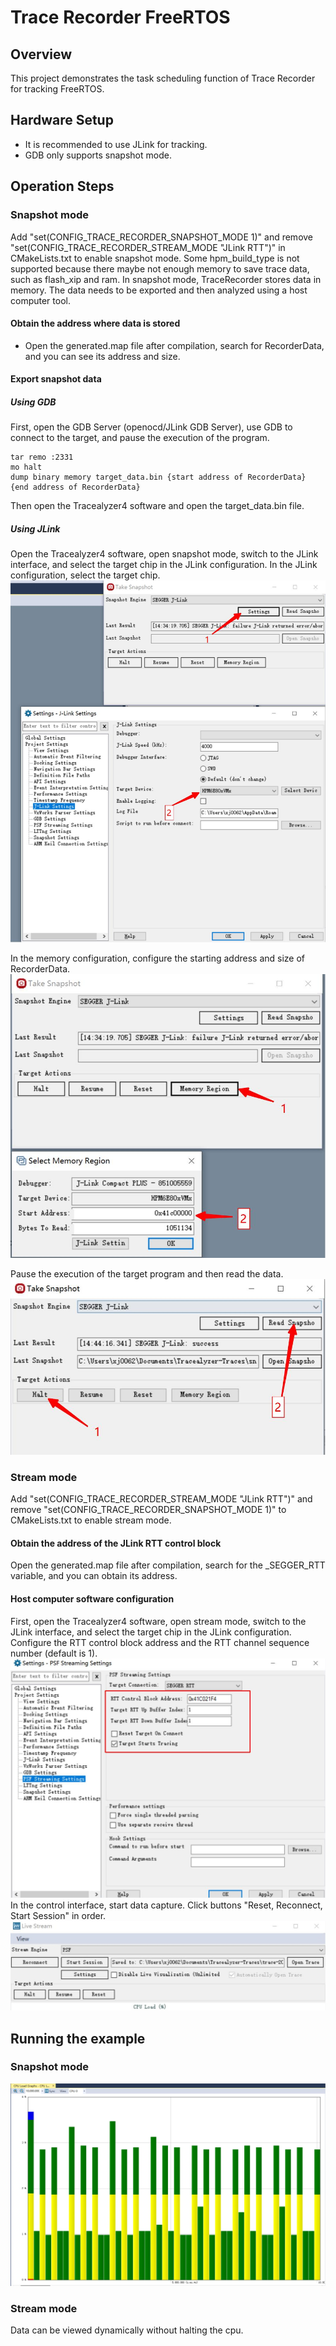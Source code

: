 # Trace Recorder FreeRTOS

## Overview

This project demonstrates the task scheduling function of Trace Recorder for tracking FreeRTOS.

## Hardware Setup

- It is recommended to use JLink for tracking.
- GDB only supports snapshot mode.

## Operation Steps
### Snapshot mode
Add "set(CONFIG_TRACE_RECORDER_SNAPSHOT_MODE 1)" and remove "set(CONFIG_TRACE_RECORDER_STREAM_MODE "JLink RTT")" in CMakeLists.txt to enable snapshot mode. Some hpm_build_type is not supported because there maybe not enough memory to save trace data, such as flash_xip and ram.
In snapshot mode, TraceRecorder stores data in memory. The data needs to be exported and then analyzed using a host computer tool.

#### Obtain the address where data is stored
- Open the generated.map file after compilation, search for RecorderData, and you can see its address and size.

#### Export snapshot data
##### Using GDB
First, open the GDB Server (openocd/JLink GDB Server), use GDB to connect to the target, and pause the execution of the program.
```
tar remo :2331
mo halt
dump binary memory target_data.bin {start address of RecorderData} {end address of RecorderData}
```
Then open the Tracealyzer4 software and open the target_data.bin file.
##### Using JLink
Open the Tracealyzer4 software, open snapshot mode, switch to the JLink interface, and select the target chip in the JLink configuration. In the JLink configuration, select the target chip.
![](../doc/jlink_setting.jpg)

In the memory configuration, configure the starting address and size of RecorderData.
![](../doc/memory_setting.jpg)

Pause the execution of the target program and then read the data.
![](../doc/read_data.jpg)
### Stream mode
Add "set(CONFIG_TRACE_RECORDER_STREAM_MODE "JLink RTT")" and remove "set(CONFIG_TRACE_RECORDER_SNAPSHOT_MODE 1)" to CMakeLists.txt to enable stream mode.
#### Obtain the address of the JLink RTT control block
Open the generated.map file after compilation, search for the _SEGGER_RTT variable, and you can obtain its address.

#### Host computer software configuration
First, open the Tracealyzer4 software, open stream mode, switch to the JLink interface, and select the target chip in the JLink configuration. Configure the RTT control block address and the RTT channel sequence number (default is 1).
![](../doc/jlink_setting_stream.jpg)
In the control interface, start data capture. Click buttons "Reset, Reconnect, Start Session" in order.
![](../doc/stream.jpg)

## Running the example
### Snapshot mode
![](../doc/result.jpg)

### Stream mode
Data can be viewed dynamically without halting the cpu.